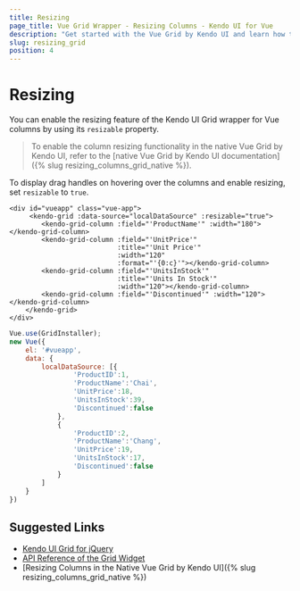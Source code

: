 ```yaml
---
title: Resizing
page_title: Vue Grid Wrapper - Resizing Columns - Kendo UI for Vue
description: "Get started with the Vue Grid by Kendo UI and learn how to allow resizeable columns."
slug: resizing_grid
position: 4
---
```


# Resizing

You can enable the resizing feature of the Kendo UI Grid wrapper for Vue columns by using its `resizable` property.

> To enable the column resizing functionality in the native Vue Grid by Kendo UI, refer to the [native Vue Grid by Kendo UI documentation]({% slug resizing_columns_grid_native %}).

To display drag handles on hovering over the columns and enable resizing, set `resizable` to `true`.

```html-preview
<div id="vueapp" class="vue-app">
     <kendo-grid :data-source="localDataSource" :resizable="true">
        <kendo-grid-column :field="'ProductName'" :width="180"></kendo-grid-column>
        <kendo-grid-column :field="'UnitPrice'"
                           :title="'Unit Price'"
                           :width="120"
                           :format="'{0:c}'"></kendo-grid-column>
        <kendo-grid-column :field="'UnitsInStock'"
                           :title="'Units In Stock'"
                           :width="120"></kendo-grid-column>
        <kendo-grid-column :field="'Discontinued'" :width="120"></kendo-grid-column>
    </kendo-grid>
</div>
```
```js
Vue.use(GridInstaller);
new Vue({
    el: '#vueapp',
    data: {
        localDataSource: [{
                'ProductID':1,
                'ProductName':'Chai',
                'UnitPrice':18,
                'UnitsInStock':39,
                'Discontinued':false
            },
            {
                'ProductID':2,
                'ProductName':'Chang',
                'UnitPrice':19,
                'UnitsInStock':17,
                'Discontinued':false
            }
        ]
    }
})
```

## Suggested Links

* [Kendo UI Grid for jQuery](https://docs.telerik.com/kendo-ui/controls/data-management/grid/overview)
* [API Reference of the Grid Widget](https://docs.telerik.com/kendo-ui/api/javascript/ui/grid)
* [Resizing Columns in the Native Vue Grid by Kendo UI]({% slug resizing_columns_grid_native %})
